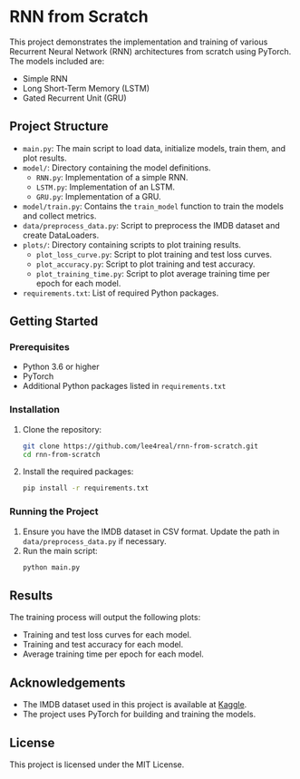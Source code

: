 # RNN from Scratch

This project demonstrates the implementation and training of various Recurrent Neural Network (RNN) architectures from scratch using PyTorch. The models included are:

- Simple RNN
- Long Short-Term Memory (LSTM)
- Gated Recurrent Unit (GRU)

## Project Structure

- `main.py`: The main script to load data, initialize models, train them, and plot results.
- `model/`: Directory containing the model definitions.
  - `RNN.py`: Implementation of a simple RNN.
  - `LSTM.py`: Implementation of an LSTM.
  - `GRU.py`: Implementation of a GRU.
- `model/train.py`: Contains the `train_model` function to train the models and collect metrics.
- `data/preprocess_data.py`: Script to preprocess the IMDB dataset and create DataLoaders.
- `plots/`: Directory containing scripts to plot training results.
  - `plot_loss_curve.py`: Script to plot training and test loss curves.
  - `plot_accuracy.py`: Script to plot training and test accuracy.
  - `plot_training_time.py`: Script to plot average training time per epoch for each model.
- `requirements.txt`: List of required Python packages.

## Getting Started

### Prerequisites

- Python 3.6 or higher
- PyTorch
- Additional Python packages listed in `requirements.txt`

### Installation

1. Clone the repository:

   ```bash
   git clone https://github.com/lee4real/rnn-from-scratch.git
   cd rnn-from-scratch
   ```

2. Install the required packages:
   ```bash
   pip install -r requirements.txt
   ```

### Running the Project

1. Ensure you have the IMDB dataset in CSV format. Update the path in `data/preprocess_data.py` if necessary.
2. Run the main script:
   ```bash
   python main.py
   ```

## Results

The training process will output the following plots:

- Training and test loss curves for each model.
- Training and test accuracy for each model.
- Average training time per epoch for each model.

## Acknowledgements

- The IMDB dataset used in this project is available at [Kaggle](https://www.kaggle.com/).
- The project uses PyTorch for building and training the models.

## License

This project is licensed under the MIT License.
